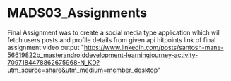 # MADS03_Assignments 
Final Assignment was to create a social media type application which will fetch users posts and profile details from given api hitpoints
link of final assignment video output "https://www.linkedin.com/posts/santosh-mane-56619822b_masterandroiddevelopment-learningjourney-activity-7097184478862675968-N_KD?utm_source=share&utm_medium=member_desktop"
